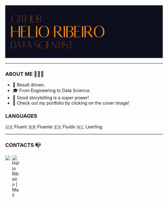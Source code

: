 ### <p align="center">
  <img src="https://github.com/helioribeiro/helioribeiro/blob/main/COVER_GIT_HOME.png" >
</p>

---

### ABOUT ME 🙋🏻‍♂️

- 🧐 Result driven.
- 🎓 From Engineering to Data Science.
- 📢 Good storytelling is a super power!
- 💼 Check out my portfolio by clicking on the cover image!

### LANGUAGES

🇺🇸 Fluent
🇧🇷 Fluente
🇪🇸 Fluido
🇳🇱 Leerling

---

### CONTACTS 📭

[<img align="left"  width="22px" src="https://cdn.jsdelivr.net/npm/simple-icons@3.4.0/icons/linkedin.svg" />](https://www.linkedin.com/in/helioribeiropro/)

[<img align="left" alt="Helio Ribeiro | Mail" width="22px" src="https://cdn.jsdelivr.net/npm/simple-icons@v3/icons/gmail.svg" />](mailto:helioribeiropro@gmail.com)

<br />
<br />
<br />
